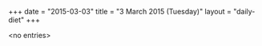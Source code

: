 +++
date = "2015-03-03"
title = "3 March 2015 (Tuesday)"
layout = "daily-diet"
+++


\<no entries\>

